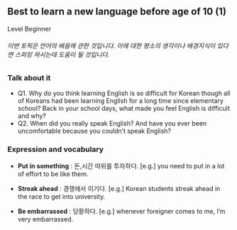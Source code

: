 ## Best to learn a new language before age of 10 (1)
Level Beginner
###### 이번 토픽은 언어의 배움에 관한 것입니다. 이에 대한 평소의 생각이나 배경지식이 있다면 스피킹 하시는데 도움이 될 것입니다.

### Talk about it
- Q1. Why do you think learning English is so difficult for Korean though all of Koreans had been learning English for a long time since elementary school? Back in your school days, what made you feel English is difficult and why?- Q2. When did you really speak English? And have you ever been uncomfortable because you couldn’t speak English? 
### Expression and vocabulary
- **Put in something** : 돈,시간 따위를 투자하다.
 [e.g.] you need to put in a lot of effort to be like them.

- **Streak ahead** : 경쟁에서 이기다.
 [e.g.] Korean students streak ahead in the race to get into university.

- **Be embarrassed** : 당황하다.
 [e.g.] whenever foreigner comes to me, I’m very embarrassed.


